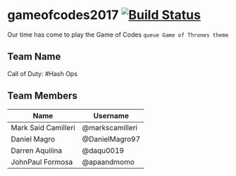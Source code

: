 # gameofcodes2017 [![Build Status](https://travis-ci.com/markscamilleri/gameofcodes2017.svg?token=npXrSaqtXLCYdQdEQHQQ&branch=master)](https://travis-ci.com/markscamilleri/gameofcodes2017) 
Our time has come to play the Game of Codes `queue Game of Thrones theme`

## Team Name
Call of Duty: #Hash Ops

## Team Members
Name | Username
-----|---------
Mark Said Camilleri | @markscamilleri
Daniel Magro | @DanielMagro97
Darren Aquilina | @daqu0019
JohnPaul Formosa | @apaandmomo


